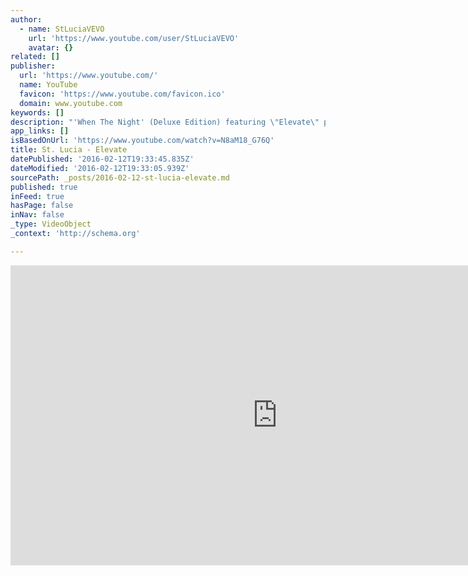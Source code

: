 ```yaml
---
author:
  - name: StLuciaVEVO
    url: 'https://www.youtube.com/user/StLuciaVEVO'
    avatar: {}
related: []
publisher:
  url: 'https://www.youtube.com/'
  name: YouTube
  favicon: 'https://www.youtube.com/favicon.ico'
  domain: www.youtube.com
keywords: []
description: "'When The Night' (Deluxe Edition) featuring \"Elevate\" plus 3 brand new songs is now available on iTunes: http://smarturl.it/WhenTheNightDeluxe Download \"Elevate\" on iTunes: http://smarturl.it/StLuciaElevate Music video by St. Lucia performing Elevate. (C) 2013 Columbia Records, a Division of Sony Music Entertainment"
app_links: []
isBasedOnUrl: 'https://www.youtube.com/watch?v=N8aM18_G76Q'
title: St. Lucia - Elevate
datePublished: '2016-02-12T19:33:45.835Z'
dateModified: '2016-02-12T19:33:05.939Z'
sourcePath: _posts/2016-02-12-st-lucia-elevate.md
published: true
inFeed: true
hasPage: false
inNav: false
_type: VideoObject
_context: 'http://schema.org'

---
```

<iframe src="https://cdn.embedly.com/widgets/media.html?src=https%3A%2F%2Fwww.youtube.com%2Fembed%2FN8aM18_G76Q%3Ffeature%3Doembed&amp;url=https%3A%2F%2Fwww.youtube.com%2Fwatch%3Fv%3DN8aM18_G76Q&amp;image=https%3A%2F%2Fi.ytimg.com%2Fvi%2FN8aM18_G76Q%2Fhqdefault.jpg&amp;key=b7d04c9b404c499eba89ee7072e1c4f7&amp;type=text%2Fhtml&amp;schema=youtube" width="854" height="480" scrolling="no" frameborder="0" allowfullscreen="allowfullscreen" style=""></iframe>